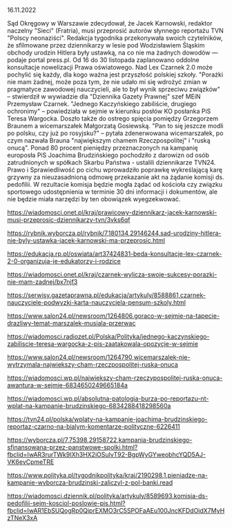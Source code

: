 16.11.2022

Sąd Okręgowy w Warszawie zdecydował, że Jacek Karnowski, redaktor naczelny "Sieci" (Fratria), musi przeprosić autorów słynnego reportażu TVN "Polscy neonaziści". Redakcja tygodnika przekonywała swoich czytelników, że sfilmowane przez dziennikarzy w lesie pod Wodzisławiem Śląskim obchody urodzin Hitlera były ustawką, na co nie ma żadnych dowodów — podaje portal press.pl. Od 16 do 30 listopada zaplanowano oddolne konsultacje nowelizacji Prawa oświatowego. Nad Lex Czarnek 2.0 może pochylić się każdy, dla kogo ważna jest przyszłość polskiej szkoły. "Porażki nie mam żadnej, może poza tym, że nie udało mi się wdrożyć zmian w pragmatyce zawodowej nauczycieli, ale to był wynik sprzeciwu związków" – stwierdził w wywiadzie dla "Dziennika Gazety Prawnej" szef MEiN Przemysław Czarnek. "Jednego Kaczyńskiego zabiliście, drugiego ochronimy" – powiedziała w sejmie w kierunku posłów KO posłanka PiS Teresa Wargocka. Doszło także do ostrego spięcia pomiędzy Grzegorzem Braunem a wicemarszałek Małgorzatą Gosiewską. "Pan to się jeszcze modli po polsku, czy już po rosyjsku?" – pytała zdenerwowana wicemarszałek, po czym nazwała Brauna "największym chamem Rzeczpospolitej" i "ruską onucą". Ponad 80 procent pieniędzy przeznaczonych na kampanię europosła PiS Joachima Brudzińskiego pochodziło z darowizn od osób zatrudnionych w spółkach Skarbu Państwa - ustalili dziennikarze TVN24. Prawo i Sprawiedliwość po cichu wprowadziło poprawkę wykreślającą karę grzywny za nieuzasadnioną odmowę przekazanie akt na żądanie komisji ds. pedofilii. W rezultacie komisja będzie mogła żądać od kościoła czy związku sportowego udostępnienia w terminie 30 dni informacji i dokumentów, ale nie będzie miała narzędzi by ten obowiązek wyegzekwować.

https://wiadomosci.onet.pl/kraj/prawicowy-dziennikarz-jacek-karnowski-musi-przeprosic-dziennikarzy-tvn/3vks6qf

https://rybnik.wyborcza.pl/rybnik/7,180134,29146244,sad-urodziny-hitlera-nie-byly-ustawka-jacek-karnowski-ma-przeprosic.html

https://edukacja.rp.pl/oswiata/art37424831-beda-konsultacje-lex-czarnek-2-0-organizuja-je-edukatorzy-i-rodzice

https://wiadomosci.onet.pl/kraj/czarnek-wylicza-swoje-sukcesy-porazki-nie-mam-zadnej/bx7njf3

https://serwisy.gazetaprawna.pl/edukacja/artykuly/8588861,czarnek-nauczyciele-podwyzki-karta-nauczyciela-pensum-szkoly.html

https://www.salon24.pl/newsroom/1264806,goraco-w-sejmie-na-tapecie-drazliwy-temat-marszalek-musiala-przerwac

https://wiadomosci.radiozet.pl/Polska/Polityka/jednego-kaczynskiego-zabiliscie-teresa-wargocka-z-pis-zaatakowala-opozycje-w-sejmie

https://www.salon24.pl/newsroom/1264790,wicemarszalek-nie-wytrzymala-najwiekszy-cham-rzeczpospolitej-ruska-onuca

https://wiadomosci.wp.pl/najwiekszy-cham-rzeczypospolitej-ruska-onuca-awantura-w-sejmie-6834650249665184a

https://wiadomosci.wp.pl/absolutna-patologia-burza-po-reportazu-nt-wplat-na-kampanie-brudzinskiego-6834288418298560a

https://tvn24.pl/polska/wplaty-na-kampanie-joachima-brudzinskiego-reportaz-czarno-na-bialym-komentarze-polityczne-6226411

https://wyborcza.pl/7,75398,29158722,kampania-brudzinskiego-sfinansowana-przez-panstwowe-spolki.html?fbclid=IwAR3rurTWk9IXh3HX2iOSuIvT92-BgpWyGYweobhcYQD5AJ-VK6evCpmeTRE

https://www.polityka.pl/tygodnikpolityka/kraj/2190298,1,pieniadze-na-kampanie-wyborcza-brudzinski-zaliczyl-z-pol-banki.read

https://wiadomosci.dziennik.pl/polityka/artykuly/8589693,komisja-ds-pedofilii-sejm-kosciol-poslowie-pis.html?fbclid=IwAR1EbSUQogRp0QjprEXMO3rC5SPOFaAEu100JncKFDdOidX7MyHzTNeX3xA
